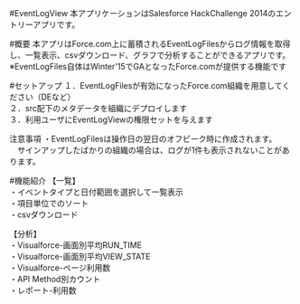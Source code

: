#EventLogView
本アプリケーションはSalesforce HackChallenge 2014のエントリーアプリです。

#概要
本アプリはForce.com上に蓄積されるEventLogFilesからログ情報を取得し、一覧表示、csvダウンロード、グラフで分析することができるアプリです。  
※EventLogFiles自体はWinter'15でGAとなったForce.comが提供する機能です  

#セットアップ
１．EventLogFilesが有効になったForce.com組織を用意してください（DEなど）  
２．src配下のメタデータを組織にデプロイします  
３．利用ユーザにEventLogViewの権限セットを与えます  

注意事項
・EventLogFilesは操作日の翌日のオフピーク時に作成されます。  
　サインアップしたばかりの組織の場合は、ログが1件も表示されないことがあります。  

#機能紹介
【一覧】  
・イベントタイプと日付範囲を選択して一覧表示  
・項目単位でのソート  
・csvダウンロード  

【分析】  
・Visualforce-画面別平均RUN_TIME  
・Visualforce-画面別平均VIEW_STATE  
・Visualforce-ページ利用数  
・API Method別カウント  
・レポート-利用数  
